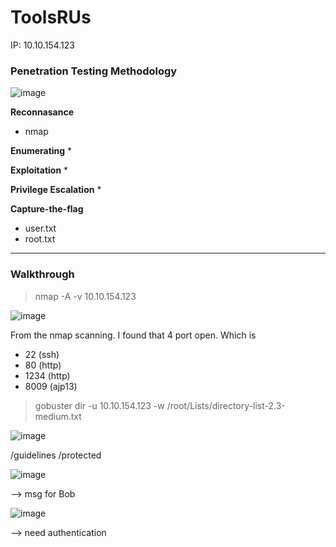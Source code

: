 # ToolsRUs

IP: 10.10.154.123

### Penetration Testing Methodology

![image](https://user-images.githubusercontent.com/44063862/160220590-db70b7dd-a85c-407f-b5d8-e42e9fa58dc3.png)

**Reconnasance**
* nmap

**Enumerating**
*

**Exploitation**
*

**Privilege Escalation**
*

**Capture-the-flag**
* user.txt
* root.txt

----------------------------------------------------------------
### Walkthrough

> nmap -A -v 10.10.154.123

![image](https://user-images.githubusercontent.com/44063862/160220987-1488e56b-495e-432b-b918-d18d0210edca.png)

From the nmap scanning. I found that 4 port open. Which is

* 22 (ssh)
* 80 (http)
* 1234 (http)
* 8009 (ajp13)

> gobuster dir -u 10.10.154.123 -w /root/Lists/directory-list-2.3-medium.txt

![image](https://user-images.githubusercontent.com/44063862/160221188-392ad5e9-feee-40ae-a7b8-10ae513d9ca2.png)

/guidelines
/protected

![image](https://user-images.githubusercontent.com/44063862/160221062-7041cfd6-1a21-43a5-ab6f-fecdf772b4f1.png)

--> msg for Bob 

![image](https://user-images.githubusercontent.com/44063862/160221118-9f0c0a30-8719-4f27-8898-9158da18f847.png)

--> need authentication

